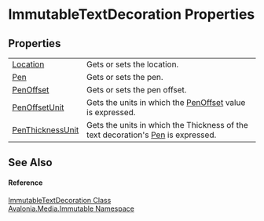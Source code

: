 # ImmutableTextDecoration Properties




## Properties
<table>
<tr>
<td><a href="P_Avalonia_Media_Immutable_ImmutableTextDecoration_Location">Location</a></td>
<td>Gets or sets the location.</td>
</tr>
<tr>
<td><a href="P_Avalonia_Media_Immutable_ImmutableTextDecoration_Pen">Pen</a></td>
<td>Gets or sets the pen.</td>
</tr>
<tr>
<td><a href="P_Avalonia_Media_Immutable_ImmutableTextDecoration_PenOffset">PenOffset</a></td>
<td>Gets or sets the pen offset.</td>
</tr>
<tr>
<td><a href="P_Avalonia_Media_Immutable_ImmutableTextDecoration_PenOffsetUnit">PenOffsetUnit</a></td>
<td>Gets the units in which the <a href="P_Avalonia_Media_Immutable_ImmutableTextDecoration_PenOffset">PenOffset</a> value is expressed.</td>
</tr>
<tr>
<td><a href="P_Avalonia_Media_Immutable_ImmutableTextDecoration_PenThicknessUnit">PenThicknessUnit</a></td>
<td>Gets the units in which the Thickness of the text decoration's <a href="P_Avalonia_Media_Immutable_ImmutableTextDecoration_Pen">Pen</a> is expressed.</td>
</tr>
</table>

## See Also


#### Reference
<a href="T_Avalonia_Media_Immutable_ImmutableTextDecoration">ImmutableTextDecoration Class</a>  
<a href="N_Avalonia_Media_Immutable">Avalonia.Media.Immutable Namespace</a>  

